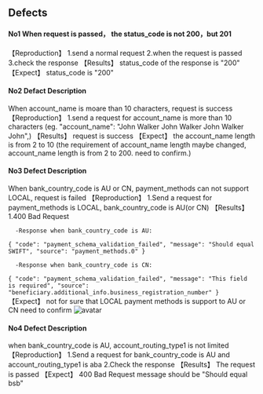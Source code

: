   ## Defects 
  
  #### No1 When request is passed， the status_code is not 200，but 201 
  
  【Reproduction】 
  1.send a normal request 
  2.when the request is passed 
  3.check the response 
  【Results】 
  status_code of the response is "200" 
  【Expect】 
  status_code is "200" 


  #### No2 Defact Description 
  When account_name is moare than 10 characters, request is success 
  【Reproduction】 
  1.send a request for account_name is more than 10 characters 
  (eg. "account_name": "John Walker John Walker John Walker John",) 
  【Results】 
  request is success 
  【Expect】 
  the account_name length is from 2 to 10 
  (the requirement of account_name length maybe changed, account_name length is from 2 to 200. need to confirm.) 

  #### No3 Defect Description 
  When bank_country_code is AU or CN, payment_methods can not support LOCAL, request is failed 
  【Reproduction】 
  1.Send a request for payment_methods is LOCAL, bank_country_code is AU(or CN)
  【Results】 
  1.400 Bad Request 

      -Response when bank_country_code is AU: 
  `{
    "code": "payment_schema_validation_failed",
    "message": "Should equal SWIFT",
    "source": "payment_methods.0"
  }`

      -Response when bank_country_code is CN: 
  `{
    "code": "payment_schema_validation_failed",
    "message": "This field is required",
    "source": "beneficiary.additional_info.business_registration_number"
  }`
  【Expect】 
  not for sure that LOCAL payment methods is support to AU or CN 
  need to confirm 
  ![avatar](/Users/gaoyuhang/Downloads/1.png) 

  #### No4 Defect Description 
  when bank_country_code is AU, account_routing_type1 is not limited 
  【Reproduction】 
  1.Send a request for bank_country_code is AU and account_routing_type1 is aba 
  2.Check the response 
  【Results】 
  The request is passed 
  【Expect】 
  400 Bad Request 
  message should be "Should equal bsb"  
  